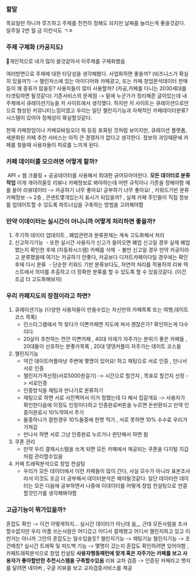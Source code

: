 
### 할말
목요일만 하니까 루즈하고 주제를 천천히 정해도 되지만 날짜를 늘리는게 좋을것같다.
일주일 2번 
월 금 이런식도 ㄱㅊ


### 주제 구체화 (카공지도)
개인적으로 내가 많이 쓸것같아서 이주제를 구체화했음

여러방면으로 주제에 대한 타당성을 생각해봤다.
사업화하면 좋을까? (비즈니스가 확실히 있을까?) -> 챌린저스에 있는 아이디어와 카페광고, 또는 카페 창업분석데이터 판매등이 꽤 종류가 많을듯?
사용자들이 많이 사용할까? (카공,카페를 다니는 2030세대를 타겟팅하면 될것같다)
기존서비스의 문제점 -> 밑에 누군가가 정리해준 글이있는데 내 주제에서 큐레이션기능을 저 사이트에서 생각했다.
하지만 저 사이트는 큐레이션으로만으로 형성된 커뮤니티느낌이였고 우리는 일단 챌린지기능과 자체적인 카페데이터분류? 시스템이 있어야 정체성이 확실할것같다.

현재 카페창업이나 카페모바일오더 뭐 등등 포화된 것처럼 보이지만, 큐레이션 플랫폼, 세분화된 카페 추천 서비스는 아직 큰 경쟁자가 없다고 생각한다.
정보의 과잉때문에 카페를 찾을때 사용자들이 피로를 느끼게 된다.





### 카페 데이터를 모으려면 어떻게 할까?
 API + 웹 크롤링 + 공공데이터를 사용해서 최대한 긁어모아야한다.
**모든 데이터로 분류작업**
이게 개어려울듯 리뷰나 카페정보로 봐야하는데 어떤 규칙이나 기준을 정해야함
예를 들어
리뷰데이터 -> 카공하기 너무 좋아요! 공부하기 너무 좋아요! , 키워드기반 분류
카페정보 -> 2층 , 콘센트몇개있는지 표시가 되있을까? , 
실제 카페 주인들이 직접 정보를 업데이트할 수 있도록 파트너십을 구축하는 방법을 고려해야함
### 만약 이데이터는 실시간이 아니니까 어떻게 처리하면 좋을까?
1. 주기적 데이터 업데이트 , 폐업관련과 분류문제는 계속 고도화해서 처리
2. 신고하기기능
 - 또한 실시간 사용자가 신고가 들어오면 폐업 신고일 경우 실제 폐업했는지 확인한 후에 (자동화시스템) 카페를 삭제
 - 불만 신고일 경우 만약 카공이라고 분류했을때 여기는 카공하기 안좋다, 카공보다 디저트카페이다일 경우에는 확인후에 다시 분류
 - 단순한 키워드 기반 분류보다도, 자연어 처리를 적용하여 리뷰 텍스트에서 의미를 추출하고 더 정확한 분류를 할 수 있도록 할 수 있을것같다. (이건 조금 더 고도화해보자)

### 우리 카페지도의 장점이라고 하면? 
1. 큐레이션기능  (다양한 사용자들이 만들수있는 자신만의 카페목록 또는 여행,데이트코스 목록)
	- 인스타그램에서 막 찾다가 이쁜카페면 지도에 쳐서 괜찮은가? 확인하는게 다수이다.
	- 20살이 추천하는 천안 이쁜카페 , 40대 아재가 자주가는 분위기 좋은 카페들 , 20대들이 선호하는 분좋카목록 , 20대  댕댕커플이 자주가는 데이트 코스들
2. 챌린지기능
	- 약간 데이트어플마냥 주변에 몇명이 있어요! 하고 채팅으로 서로 인증 , 만나서 서로 인증
	- 챌린지가격선정(서로5000원걸기) -> 시간으로 할건지 , 목표로 할건지 선정 -> 서로인증
	- 인증방식을 채팅과 만나기로 분류하기
	- 채팅으로 하면 서로 사진찍어서 이거 정했는데 다 해서 집갈게요 -> 사용자가 확인한다음에 이정도 인정이다하고 인증완료버튼을 누르면 돈반환되고 만약 인증미완료시 10%깍여서 주기
	- 둘중하나가 잘한경우 10%둘중에 한명 먹기 , 서로 못하면 10% 수수료 우리가 가져감
	- 만나서 하면 서로 그냥 인증완료 누르거나 판단해서 하면 됨 
3. 쿠폰 관리 
	- 만약 우리 결제시스템을 쓰게 되면 모든 카페에서 제공되는 쿠폰을 디지털 지갑처럼 관리할수있음
4. 카페 트래픽분석으로 창업 컨설팅 
	- 우리가 모든 데이터에서 이런 카페들이 많이 간다, 사실 모수가 아니라 표본조사라서 이것도 조금 더 공부해서 데이터분석은 해야될것같다. 일단 데이터란 데이터는 모은 다음에 공부하면서 나중에 이데이터를 어떻게 창업 컨설팅으로 연결할것인가를 생각해봐야함

### 고급기능이 뭐가있을까?
혼잡도 확인 -> 이건 어떻게하지... 실시간 데이터가 아닌데 음,,, 근데 모든사람을 조사할수없지만 우리 어플 쓰는사람은 어디갔고 어디서 결제했고 어디서 챌린지하고 있고 이런거는 아니까 그안의 혼잡도는 알수있을듯?
챌린지기능 -> 채팅기능
챌린지기능 -> 조건매칭?
실시간 트래픽 및 피드백 기능 -> 몇명이 갔는지 혼잡도 확인하려면  있어야함 , 카페트래픽분석으로 창업 컨설팅
**사용자행동패턴에 맞게 혹은 자주가는 카페를 보고 사용자가 좋아할만한 추천시스템을 구축할수있음**
리뷰 교차 검증 ->  인증된 카페라고 뱃지를 달려면 네이버 , 구글 리뷰를 보고 교차검증서비스를 제공